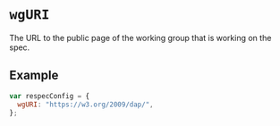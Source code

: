 # `wgURI`

The URL to the public page of the working group that is working on the spec. 

## Example

```js
var respecConfig = {
  wgURI: "https://w3.org/2009/dap/",
};
```
